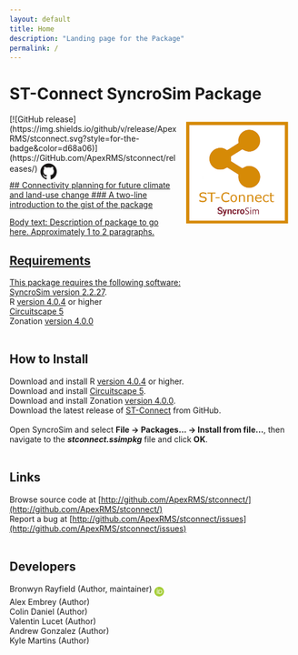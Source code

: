 ```yaml
---
layout: default
title: Home
description: "Landing page for the Package"
permalink: /
---
```


# **ST-Connect** SyncroSim Package
<img align="right" style="padding: 13px" width="180" src="assets/images/logo/stconnect-sticker.png">
[![GitHub release](https://img.shields.io/github/v/release/ApexRMS/stconnect.svg?style=for-the-badge&color=d68a06)](https://GitHub.com/ApexRMS/stconnect/releases/)    <a href="https://github.com/ApexRMS/stconnect"><img align="middle" style="padding: 1px" width="30" src="assets/images/logo/github-trans2.png">
<br>
## Connectivity planning for future climate and land-use change
### A two-line introduction to the gist of the package


Body text: Description of package to go here. Approximately 1 to 2 paragraphs.

## Requirements

This package requires the following software:
<br>
SyncroSim [version 2.2.27](https://syncrosim.com/download/).
<br>
R [version 4.0.4](https://www.r-project.org/) or higher
<br>
[Circuitscape 5](https://github.com/Circuitscape/Circuitscape.jl/blob/master/README.md#Installation)
<br>
Zonation [version 4.0.0](https://github.com/cbig/zonation-core/releases)
<br>
<br>
## How to Install

Download and install R [version 4.0.4](https://www.r-project.org/) or higher.
<br>
Download and install [Circuitscape 5](https://github.com/Circuitscape/Circuitscape.jl/blob/master/README.md#Installation).
<br>
Download and install Zonation [version 4.0.0](https://github.com/cbig/zonation-core/releases).
<br>
Download the latest release of [ST-Connect](https://github.com/ApexRMS/stconnect/releases/) from GitHub.
<br>
<br>
Open SyncroSim and select **File → Packages… → Install from file…**, then navigate to the ***stconnect.ssimpkg*** file and click **OK**.
<br>
<br>
## Links

Browse source code at
[http://github.com/ApexRMS/stconnect/](http://github.com/ApexRMS/stconnect/)
<br>
Report a bug at
[http://github.com/ApexRMS/stconnect/issues](http://github.com/ApexRMS/stconnect/issues)
<br>
<br>
## Developers

Bronwyn Rayfield (Author, maintainer) <a href="https://orcid.org/0000-0003-1768-1300"><img align="middle" style="padding: 0.5px" width="17" src="assets/images/ORCID.png"></a>
<br>
Alex Embrey (Author)
<br>
Colin Daniel (Author)
<br>
Valentin Lucet (Author)
<br>
Andrew Gonzalez (Author)
<br>
Kyle Martins (Author)

